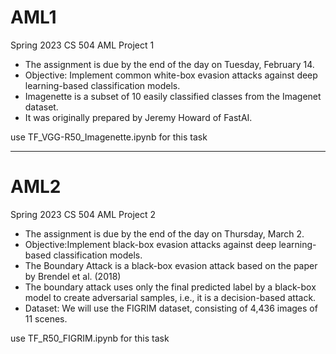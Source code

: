 # AML1
Spring 2023 CS 504 AML Project 1
- The assignment is due by the end of the day on Tuesday, February 14. 
- Objective: Implement common white-box evasion attacks against deep learning-based classification models. 
- Imagenette is a subset of 10 easily classified classes from the Imagenet dataset. 
- It was originally prepared by Jeremy Howard of FastAI. 

use TF_VGG-R50_Imagenette.ipynb for this task

---------------------------------------------------------------------------------------------
 
 # AML2
 Spring 2023 CS 504 AML Project 2
- The assignment is due by the end of the day on Thursday, March 2.
- Objective:Implement black-box evasion attacks against deep learning-based classification models.
- The Boundary Attack is a black-box evasion attack based on the paper by Brendel et al. (2018)
- The boundary attack uses only the final predicted label by a black-box model to create adversarial samples, i.e., it is a decision-based attack.
- Dataset: We will use the FIGRIM dataset, consisting of 4,436 images of 11 scenes.  

use TF_R50_FIGRIM.ipynb for this task
